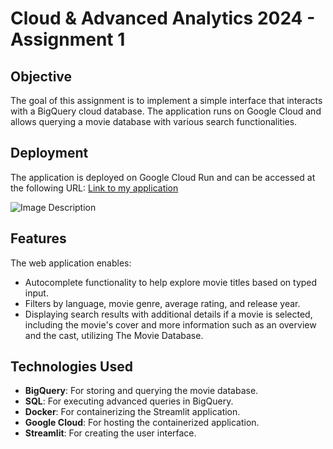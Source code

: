 # Cloud & Advanced Analytics 2024 - Assignment 1

## Objective

The goal of this assignment is to implement a simple interface that interacts with a BigQuery cloud database. The application runs on Google Cloud and allows querying a movie database with various search functionalities.

## Deployment

The application is deployed on Google Cloud Run and can be accessed at the following URL: [Link to my application](https://my-streamlit-app-sxemxtbyeq-oa.a.run.app)

![Image Description](https://i.imgur.com/FvwQ5IX.png)

## Features

The web application enables:

- Autocomplete functionality to help explore movie titles based on typed input.
- Filters by language, movie genre, average rating, and release year.
- Displaying search results with additional details if a movie is selected, including the movie's cover and more information such as an overview and the cast, utilizing The Movie Database.

## Technologies Used

- **BigQuery**: For storing and querying the movie database.
- **SQL**: For executing advanced queries in BigQuery.
- **Docker**: For containerizing the Streamlit application.
- **Google Cloud**: For hosting the containerized application.
- **Streamlit**: For creating the user interface.

